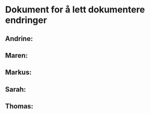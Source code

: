 # Dokument for å lett dokumentere endringer

Andrine:
---
  
Maren:
---
  
Markus:
---
  
Sarah:
---
  
Thomas:
---

